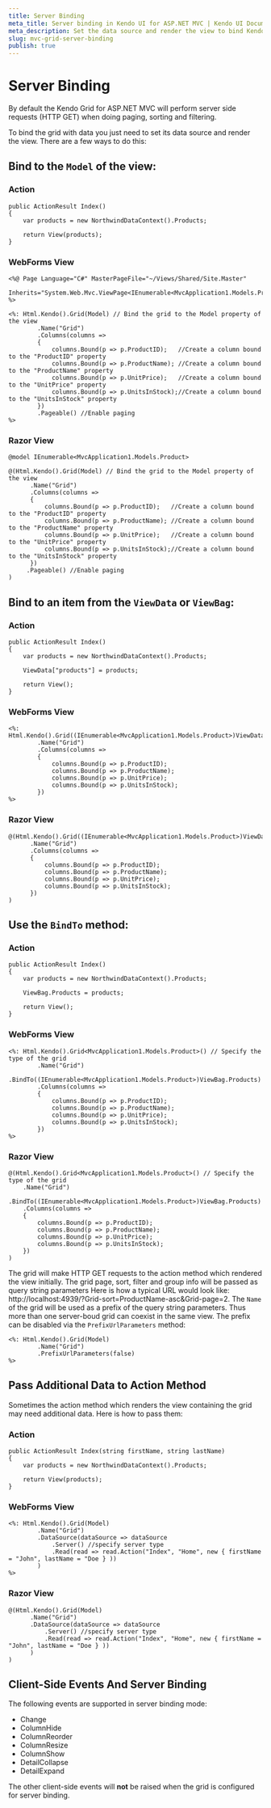 ```yaml
---
title: Server Binding
meta_title: Server binding in Kendo UI for ASP.NET MVC | Kendo UI Documentation
meta_description: Set the data source and render the view to bind Kendo UI Grid for ASP.NET MVC with data by using server binding.
slug: mvc-grid-server-binding
publish: true
---
```


# Server Binding

By default the Kendo Grid for ASP.NET MVC will perform server side requests (HTTP GET) when doing paging, sorting and filtering.

To bind the grid with data you just need to set its data source and render the view. There are a few ways to do this:

##   Bind to the `Model` of the view:

### Action

    public ActionResult Index()
    {
        var products = new NorthwindDataContext().Products;

        return View(products);
    }

### WebForms View

    <%@ Page Language="C#" MasterPageFile="~/Views/Shared/Site.Master"
       Inherits="System.Web.Mvc.ViewPage<IEnumerable<MvcApplication1.Models.Product>>" %>

    <%: Html.Kendo().Grid(Model) // Bind the grid to the Model property of the view
            .Name("Grid")
            .Columns(columns =>
            {
                columns.Bound(p => p.ProductID);   //Create a column bound to the "ProductID" property
                columns.Bound(p => p.ProductName); //Create a column bound to the "ProductName" property
                columns.Bound(p => p.UnitPrice);   //Create a column bound to the "UnitPrice" property
                columns.Bound(p => p.UnitsInStock);//Create a column bound to the "UnitsInStock" property
            })
            .Pageable() //Enable paging
    %>

### Razor View

    @model IEnumerable<MvcApplication1.Models.Product>

    @(Html.Kendo().Grid(Model) // Bind the grid to the Model property of the view
          .Name("Grid")
          .Columns(columns =>
          {
              columns.Bound(p => p.ProductID);   //Create a column bound to the "ProductID" property
              columns.Bound(p => p.ProductName); //Create a column bound to the "ProductName" property
              columns.Bound(p => p.UnitPrice);   //Create a column bound to the "UnitPrice" property
              columns.Bound(p => p.UnitsInStock);//Create a column bound to the "UnitsInStock" property
          })
         .Pageable() //Enable paging
    )

##   Bind to an item from the `ViewData` or `ViewBag`:

### Action

    public ActionResult Index()
    {
        var products = new NorthwindDataContext().Products;

        ViewData["products"] = products;

        return View();
    }

### WebForms View

    <%: Html.Kendo().Grid((IEnumerable<MvcApplication1.Models.Product>)ViewData["products"])
            .Name("Grid")
            .Columns(columns =>
            {
                columns.Bound(p => p.ProductID);
                columns.Bound(p => p.ProductName);
                columns.Bound(p => p.UnitPrice);
                columns.Bound(p => p.UnitsInStock);
            })
    %>

### Razor View

    @(Html.Kendo().Grid((IEnumerable<MvcApplication1.Models.Product>)ViewData["products"])
          .Name("Grid")
          .Columns(columns =>
          {
              columns.Bound(p => p.ProductID);
              columns.Bound(p => p.ProductName);
              columns.Bound(p => p.UnitPrice);
              columns.Bound(p => p.UnitsInStock);
          })
    )
##  Use the `BindTo` method:

### Action

    public ActionResult Index()
    {
        var products = new NorthwindDataContext().Products;

        ViewBag.Products = products;

        return View();
    }

### WebForms View

    <%: Html.Kendo().Grid<MvcApplication1.Models.Product>() // Specify the type of the grid
            .Name("Grid")
            .BindTo((IEnumerable<MvcApplication1.Models.Product>)ViewBag.Products)
            .Columns(columns =>
            {
                columns.Bound(p => p.ProductID);
                columns.Bound(p => p.ProductName);
                columns.Bound(p => p.UnitPrice);
                columns.Bound(p => p.UnitsInStock);
            })
    %>

### Razor View

    @(Html.Kendo().Grid<MvcApplication1.Models.Product>() // Specify the type of the grid
        .Name("Grid")
        .BindTo((IEnumerable<MvcApplication1.Models.Product>)ViewBag.Products)
        .Columns(columns =>
        {
            columns.Bound(p => p.ProductID);
            columns.Bound(p => p.ProductName);
            columns.Bound(p => p.UnitPrice);
            columns.Bound(p => p.UnitsInStock);
        })
    )


The grid will make HTTP GET requests to the action method which rendered the view initially. The grid page, sort, filter and group info will be passed as query string parameters
Here is how a typical URL would look like: http://localhost:4939/?Grid-sort=ProductName-asc&amp;Grid-page=2\. The `Name` of the grid will be used as a prefix of the query string
parameters. Thus more than one server-boud grid can coexist in the same view. The prefix can be disabled via the `PrefixUrlParameters` method:


    <%: Html.Kendo().Grid(Model)
            .Name("Grid")
            .PrefixUrlParameters(false)
    %>


## Pass Additional Data to Action Method

Sometimes the action method which renders the view containing the grid may need additional data. Here is how to pass them:

### Action

    public ActionResult Index(string firstName, string lastName)
    {
        var products = new NorthwindDataContext().Products;

        return View(products);
    }


### WebForms View

    <%: Html.Kendo().Grid(Model)
            .Name("Grid")
            .DataSource(dataSource => dataSource
                .Server() //specify server type
                .Read(read => read.Action("Index", "Home", new { firstName = "John", lastName = "Doe } ))
            )
    %>


### Razor View

    @(Html.Kendo().Grid(Model)
          .Name("Grid")
          .DataSource(dataSource => dataSource
              .Server() //specify server type
              .Read(read => read.Action("Index", "Home", new { firstName = "John", lastName = "Doe } ))
          )
    )

## Client-Side Events And Server Binding

The following events are supported in server binding mode:

- Change
- ColumnHide
- ColumnReorder
- ColumnResize
- ColumnShow
- DetailCollapse
- DetailExpand

The other client-side events will **not** be raised when the grid is configured for server binding.
